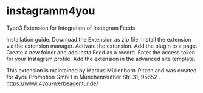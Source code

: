 # instagramm4you
Typo3 Extension for Integration of Instagram Feeds

Installation guide.
Download the Extension as zip file.
Install the extension via the extension manager.
Activate the extension.
Add the plugin to a page.
Create a new folder and add Insta Feed as a record.
Enter the access token for your Instagram profile.
Add the extension in the advanced site template.

This extension is maintained by Markus Müllenborn-Pitzen and was created for 4you Promotion GmbH in Münchenreuther Str. 31, 95652 .
https://www.4you-werbeagentur.de/
